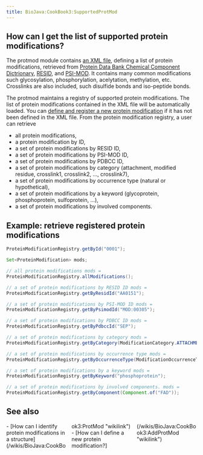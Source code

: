 ```yaml
---
title: BioJava:CookBook3:SupportedProtMod
---
```


How can I get the list of supported protein modifications?
----------------------------------------------------------

The protmod module contains [an XML
file](http://code.open-bio.org/svnweb/index.cgi/biojava/browse/biojava-live/trunk/biojava3-modfinder/src/main/resources/org/biojava3/protmod),
defining a list of protein modifications, retrieved from [Protein Data
Bank Chemical Component Dictrionary](http://www.wwpdb.org/ccd.html),
[RESID](http://www.ebi.ac.uk/RESID/), and
[PSI-MOD](http://psidev.sourceforge.net/mod/). It contains many common
modifications such glycosylation, phosphorylation, acelytation,
methylation, etc. Crosslinks are also included, such disulfide bonds and
iso-peptide bonds.

The protmod maintains a registry of supported protein modifications. The
list of protein modifications contained in the XML file will be
automatically loaded. You can [ define and register a new protein
modification](/wikis/BioJava:CookBook3:AddProtMod "wikilink") if it has not
been defined in the XML file. From the protein modification registry, a
user can retrieve

-   all protein modifications,
-   a protein modification by ID,
-   a set of protein modifications by RESID ID,
-   a set of protein modifications by PSI-MOD ID,
-   a set of protein modifications by PDBCC ID,
-   a set of protein modifications by category (attachment, modified
    residue, crosslink1, crosslink2, ..., crosslink7),
-   a set of protein modifications by occurrence type (natural or
    hypothetical),
-   a set of protein modifications by a keyword (glycoprotein,
    phosphoprotein, sulfoprotein, ...),
-   a set of protein modifications by involved components.

Example: retrieve registered protein modifications
--------------------------------------------------

```java // a protein modification by ID ProteinModification mod =
ProteinModificationRegistry.getById("0001");

Set<ProteinModification> mods;

// all protein modifications mods =
ProteinModificationRegistry.allModifications();

// a set of protein modifications by RESID ID mods =
ProteinModificationRegistry.getByResidId("AA0151");

// a set of protein modifications by PSI-MOD ID mods =
ProteinModificationRegistry.getByPsimodId("MOD:00305");

// a set of protein modifications by PDBCC ID mods =
ProteinModificationRegistry.getByPdbccId("SEP");

// a set of protein modifications by category mods =
ProteinModificationRegistry.getByCategory(ModificationCategory.ATTACHMENT);

// a set of protein modifications by occurrence type mods =
ProteinModificationRegistry.getByOccurrenceType(ModificationOccurrenceType.NATURAL);

// a set of protein modifications by a keyword mods =
ProteinModificationRegistry.getByKeyword("phosphoprotein");

// a set of protein modifications by involved components. mods =
ProteinModificationRegistry.getByComponent(Component.of("FAD"));

```

See also
--------

<div style="-moz-column-count:3; column-count:3;">
-   [How can I identify protein modifications in a
    structure](/wikis/BioJava:CookBook3:ProtMod "wikilink")
-   [How can I define a new protein
    modification?](/wikis/BioJava:CookBook3:AddProtMod "wikilink")

</div>


